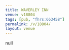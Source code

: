 ```yaml
---
title: WAVERLEY INN
venue: v18804
tags: [pub, "fhrs:663458"]
permalink: /v/18804/
layout: venue
---
```

null